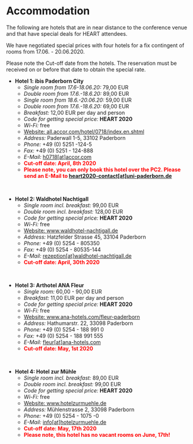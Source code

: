 # Accommodation

The following are hotels that are in near distance to the conference venue and that have special deals for HEART attendees.

We have negotiated special prices with four hotels for a fix contingent of rooms from 17.06. - 20.06.2020.

Please note the Cut-off date from the hotels. The reservation must be received on or before that date to obtain the special rate.

* **Hotel 1: ibis Paderborn City**
	* *Single room from 17.6-18.06.20:* 79,00 EUR
	* *Double room from 17.6.-18.6.20:* 89,00 EUR
	* *Single room from 18.6.-20.06.20:* 59,00 EUR
	* *Double room from 17.6.-18.6.20:* 69,00 EUR
	* *Breakfast:* 12,00 EUR per day and person
	* *Code for getting special price:* **HEART 2020**
	* *Wi-Fi:* free
	* <a href=https://all.accor.com/hotel/0718/index.en.shtml>Website: all.accor.com/hotel/0718/index.en.shtml</a>
	* *Address:* Paderwall 1-5, 33102 Paderborn
	* *Phone:* +49 (0) 5251 -124-5
	* *Fax:* +49 (0) 5251 - 124-888
	* *E-Mail:* <a href="javascript:location='mailto:\u0068\u0030\u0037\u0031\u0038\u0040\u0061\u0063\u0063\u006f\u0072\u002e\u0063\u006f\u006d';void 0">h0718[at]accor.com</a>
	* <span style="color: red;">**Cut-off date: April, 8th 2020**</span>
	* <span style="color: red;"> **Please note, you can only book this hotel over the PC2. Please send an E-Mail to <a href="javascript:location='mailto:\u0068\u0065\u0061\u0072\u0074\u0032\u0030\u0032\u0030\u002d\u0063\u006f\u006e\u0074\u0061\u0063\u0074\u0040\u0075\u006e\u0069\u002d\u0070\u0061\u0064\u0065\u0072\u0062\u006f\u0072\u006e\u002e\u0064\u0065';void 0">heart2020-contact[at]uni-paderborn.de</a>** </span>

<br>

* **Hotel 2: Waldhotel Nachtigall**
	* *Single room incl. breakfast:* 99,00 EUR
	* *Double room incl. breakfast:* 128,00 EUR
	* *Code for getting special price:* **HEART 2020**
	* *Wi-Fi:* free
	* <a href=https://www.waldhotel-nachtigall.de/>Website: www.waldhotel-nachtigall.de</a>
	* *Address:* Hatzfelder Strasse 45, 33104 Paderborn
	* *Phone:* +49 (0) 5254 - 805350
	* *Fax:* +49 (0) 5254 - 80535-144
	* *E-Mail:* <a href="javascript:location='mailto:\u0072\u0065\u007a\u0065\u0070\u0074\u0069\u006f\u006e\u0040\u0077\u0061\u006c\u0064\u0068\u006f\u0074\u0065\u006c\u002d\u006e\u0061\u0063\u0068\u0074\u0069\u0067\u0061\u006c\u006c\u002e\u0064\u0065';void 0">rezeption[at]waldhotel-nachtigall.de</a>
	* <span style="color: red;">**Cut-off date: April, 30th 2020**</span>

<br>

* **Hotel 3: Arthotel ANA Fleur**
	* *Single room:* 60,00 - 90,00 EUR
	* *Breakfast:* 11,00 EUR per day and person
	* *Code for getting special price:* **HEART 2020**
	* *Wi-Fi:* free
	* <a href=https://ana-hotels.com/fleur-paderborn/>Website: www.ana-hotels.com/fleur-paderborn </a>
	* *Address:* Hathumarstr. 22, 33098  Paderborn
	* *Phone:* +49 (0) 5254 - 188 991 0
	* *Fax:* +49 (0) 5254 - 188 991 555
	* *E-Mail:* <a href="javascript:location='mailto:\u0066\u006c\u0065\u0075\u0072\u0040\u0061\u006e\u0061\u002d\u0068\u006f\u0074\u0065\u006c\u0073\u002e\u0063\u006f\u006d';void 0">fleur[at]ana-hotels.com</a>
	* <span  style="color: red;">**Cut-off date: May, 1st 2020**</span>

<br>

* **Hotel 4: Hotel zur Mühle**
	* *Single room incl. breakfast:* 89,00 EUR
	* *Double room incl. breakfast:* 99,00 EUR
	* *Code for getting special price:* **HEART 2020**
	* *Wi-Fi:* free
	* <a href=https://www.hotelzurmuehle.de/>Website: www.hotelzurmuehle.de</a>
	* *Address:* Mühlenstrasse 2, 33098 Paderborn
	* *Phone:* +49 (0) 5254 - 1075 -0
	* *E-Mail:* <a href="javascript:location='mailto:\u0069\u006e\u0066\u006f\u0040\u0068\u006f\u0074\u0065\u006c\u007a\u0075\u0072\u006d\u0075\u0065\u0068\u006c\u0065\u002e\u0064\u0065';void 0">info[at]hotelzurmuehle.de</a>
	* <span style="color: red;">**Cut-off date: May, 17th 2020**</span>
	* <span style="color: red;">**Please note, this hotel has no vacant rooms on June, 17th!**</span>
